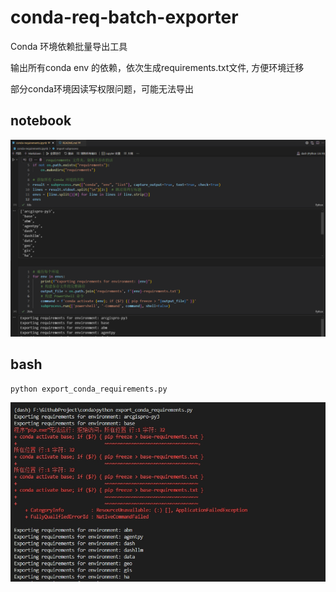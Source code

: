 # conda-req-batch-exporter
Conda 环境依赖批量导出工具

输出所有conda env 的依赖，依次生成requirements.txt文件, 方便环境迁移

部分conda环境因读写权限问题，可能无法导出

## notebook

![cmd](./assets/notebook.png)

## bash

```cmd
python export_conda_requirements.py
```

![cmd](./assets/cmd.png)